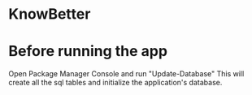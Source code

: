 # KnowBetter

# Before running the app
Open Package Manager Console and run "Update-Database"
This will create all the sql tables and initialize the application's database.
